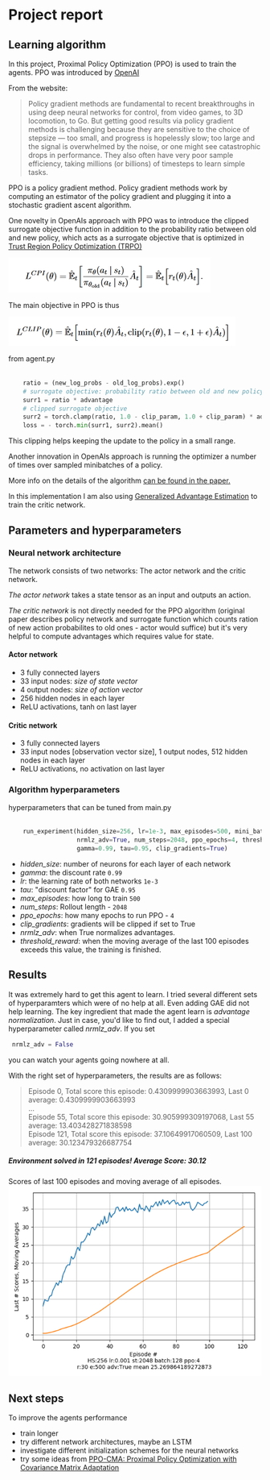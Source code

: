 # Project report

## Learning algorithm

In this project, Proximal Policy Optimization (PPO) is used to train the agents. PPO was introduced by [OpenAI](https://openai.com/blog/openai-baselines-ppo/) 

From the website:

> Policy gradient methods are fundamental to recent breakthroughs in using deep neural networks for control, from video games, to 3D
> locomotion, to Go. But getting good results via policy gradient methods is challenging because they are sensitive to the choice of
> stepsize — too small, and progress is hopelessly slow; too large and the signal is overwhelmed by the noise, or one might see catastrophic
> drops in performance. They also often have very poor sample efficiency, taking millions (or billions) of timesteps to learn simple tasks.

PPO is a policy gradient method. Policy gradient methods work by computing 
an estimator of the policy gradient and plugging it into a stochastic gradient ascent algorithm.  

One novelty in OpenAIs approach with PPO was to introduce the clipped surrogate objective function in addition to 
the probability ratio between old and new policy, which acts as a surrogate objective that is optimized 
in [Trust Region Policy Optimization (TRPO)](https://arxiv.org/abs/1502.05477)

![TRPO objective](assets/trpo_objective.png)

The main objective in PPO is thus

![PPO objective](assets/ppo_objective.png)

from agent.py

```python

    ratio = (new_log_probs - old_log_probs).exp()
    # surrogate objective: probability ratio between old and new policy
    surr1 = ratio * advantage
    # clipped surrogate objective
    surr2 = torch.clamp(ratio, 1.0 - clip_param, 1.0 + clip_param) * advantage
    loss = - torch.min(surr1, surr2).mean()
```

This clipping helps keeping the update to the policy in a small range. 

Another innovation in OpenAIs approach is running the optimizer a number of times over sampled minibatches of a policy.

More info on the details of the algorithm [can be found in the paper.](https://arxiv.org/abs/1707.06347)

In this implementation I am also using [Generalized Advantage Estimation](https://arxiv.org/abs/1506.02438) to train 
the critic network.

## Parameters and hyperparameters

### Neural network architecture

The network consists of two networks: The actor network and the critic network.

*The actor network* takes a state tensor as an input and outputs an action.

*The critic network* is not directly needed for the PPO algorithm (original paper describes policy network and surrogate function which counts ration of new action probabilites to old ones - actor would suffice) but it's very helpful to compute advantages which requires value for state.

#### Actor network

- 3 fully connected layers
- 33 input nodes: _size of state vector_
- 4 output nodes: _size of action vector_
- 256 hidden nodes in each layer
- ReLU activations, tanh on last layer

#### Critic network

- 3 fully connected layers
- 33 input nodes [observation vector size], 1 output nodes, 512 hidden nodes in each layer
- ReLU activations, no activation on last layer

### Algorithm hyperparameters

hyperparameters that can be tuned
from main.py

````python

    run_experiment(hidden_size=256, lr=1e-3, max_episodes=500, mini_batch_size=128,
                   nrmlz_adv=True, num_steps=2048, ppo_epochs=4, threshold_reward=30,
                   gamma=0.99, tau=0.95, clip_gradients=True)

````

- _hidden_size_: number of neurons for each layer of each network
- _gamma_: the discount rate  `0.99`
- _lr_: the learning rate of both networks `1e-3`
- _tau_: "discount factor" for GAE `0.95`
- _max_episodes_:  how long to train `500`
- _num_steps_:  Rollout length - `2048`
- _ppo_epochs_: how many epochs to run PPO - `4`
- _clip_gradients_: gradients will be clipped if set to True
- _nrmlz_adv_: when True normalizes advantages.
- _threshold_reward_: when the moving average of the last 100 episodes exceeds this value, the training is finished. 

## Results

It was extremely hard to get this agent to learn. I tried several different sets of hyperparamters 
which were of no help at all. Even adding GAE did not help learning. The key ingredient that made the agent learn is 
*advantage normalization*. Just in case, you'd like to find out, I added a special hyperparameter called _nrmlz_adv_.
If you set
```python
 nrmlz_adv = False
```
you can watch your agents going nowhere at all.

With the right set of hyperparameters, the results are as follows:

> Episode 0, Total score this episode: 0.4309999903663993, Last 0 average: 0.4309999903663993<br>
> ...<br>
> Episode 55, Total score this episode: 30.905999309197068, Last 55 average: 13.403428271838598<br>
> Episode 121, Total score this episode: 37.10649917060509, Last 100 average: 30.123479326687754

##### Environment solved in 121 episodes!	Average Score: 30.12

Scores of last 100 episodes and moving average of all episodes.
![results](assets/plot_last100_and_avg.png)

## Next steps
To improve the agents performance
- train longer
- try different network architectures, maybe an LSTM
- investigate different initialization schemes for the neural networks
- try some ideas from [PPO-CMA: Proximal Policy Optimization with Covariance Matrix Adaptation](https://arxiv.org/abs/1810.02541v5)

